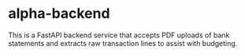 # alpha-backend
This is a FastAPI backend service that accepts PDF uploads of bank statements and extracts raw transaction lines to assist with budgeting.
